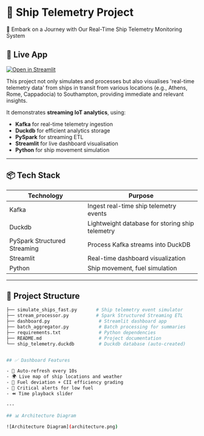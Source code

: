 # 🚢 Ship Telemetry Project
🚢 Embark on a Journey with Our Real-Time Ship Telemetry Monitoring System

## 🚀 Live App

[![Open in Streamlit](https://static.streamlit.io/badges/streamlit_badge_black_white.svg)](https://ship-telemetry-project-xyokwb3tg3fbnkirhjj4qr.streamlit.app/)



This project not only simulates and processes but also visualises 'real-time telemetry data' from ships in transit from various locations (e.g., Athens, Rome, Cappadocia) to Southampton, providing immediate and relevant insights.

It demonstrates **streaming IoT analytics**, using:
- **Kafka** for real-time telemetry ingestion
- **Duckdb** for efficient analytics storage
- **PySpark** for streaming ETL
- **Streamlit** for live dashboard visualisation
- **Python** for ship movement simulation

---

## 📦 Tech Stack

| Technology | Purpose |
|------------|---------|
| Kafka | Ingest real-time ship telemetry events |
| Duckdb | Lightweight database for storing ship telemetry |
| PySpark Structured Streaming | Process Kafka streams into DuckDB |
| Streamlit | Real-time dashboard visualization |
| Python | Ship movement, fuel simulation |

---

## 🚀 Project Structure

```bash
├── simulate_ships_fast.py       # Ship telemetry event simulator
├── stream_processor.py          # Spark Structured Streaming ETL
├── dashboard.py                  # Streamlit dashboard app
├── batch_aggregator.py           # Batch processing for summaries
├── requirements.txt              # Python dependencies
├── README.md                     # Project documentation
└── ship_telemetry.duckdb         # Duckdb database (auto-created)


## ✅ Dashboard Features

- 🔄 Auto-refresh every 10s
- 🌍 Live map of ship locations and weather
- 🧮 Fuel deviation + CII efficiency grading
- 🛟 Critical alerts for low fuel
- ⏪ Time playback slider

---

## 📊 Architecture Diagram

![Architecture Diagram](architecture.png)

